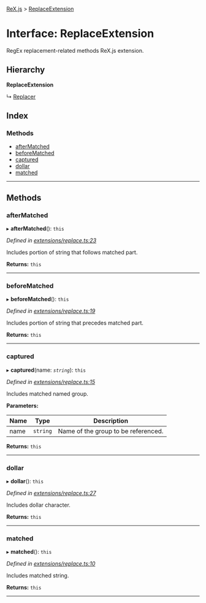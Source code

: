 [ReX.js](../README.md) > [ReplaceExtension](../interfaces/replaceextension.md)

# Interface: ReplaceExtension

RegEx replacement-related methods ReX.js extension.

## Hierarchy

**ReplaceExtension**

↳  [Replacer](../classes/replacer.md)

## Index

### Methods

* [afterMatched](replaceextension.md#aftermatched)
* [beforeMatched](replaceextension.md#beforematched)
* [captured](replaceextension.md#captured)
* [dollar](replaceextension.md#dollar)
* [matched](replaceextension.md#matched)

---

## Methods

<a id="aftermatched"></a>

###  afterMatched

▸ **afterMatched**(): `this`

*Defined in [extensions/replace.ts:23](https://github.com/areknawo/Rex/blob/908eee5/src/extensions/replace.ts#L23)*

Includes portion of string that follows matched part.

**Returns:** `this`

___
<a id="beforematched"></a>

###  beforeMatched

▸ **beforeMatched**(): `this`

*Defined in [extensions/replace.ts:19](https://github.com/areknawo/Rex/blob/908eee5/src/extensions/replace.ts#L19)*

Includes portion of string that precedes matched part.

**Returns:** `this`

___
<a id="captured"></a>

###  captured

▸ **captured**(name: *`string`*): `this`

*Defined in [extensions/replace.ts:15](https://github.com/areknawo/Rex/blob/908eee5/src/extensions/replace.ts#L15)*

Includes matched named group.

**Parameters:**

| Name | Type | Description |
| ------ | ------ | ------ |
| name | `string` |  Name of the group to be referenced. |

**Returns:** `this`

___
<a id="dollar"></a>

###  dollar

▸ **dollar**(): `this`

*Defined in [extensions/replace.ts:27](https://github.com/areknawo/Rex/blob/908eee5/src/extensions/replace.ts#L27)*

Includes dollar character.

**Returns:** `this`

___
<a id="matched"></a>

###  matched

▸ **matched**(): `this`

*Defined in [extensions/replace.ts:10](https://github.com/areknawo/Rex/blob/908eee5/src/extensions/replace.ts#L10)*

Includes matched string.

**Returns:** `this`

___

